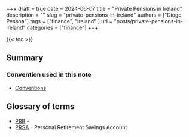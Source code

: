 +++
draft = true
date = 2024-06-07
title = "Private Pensions in Ireland"
description = ""
slug = "private-pensions-in-ireland"
authors = ["Diogo Pessoa"]
tags = ["finance", "ireland" ]
url = "posts/private-pensions-in-ireland"
categories = ["finance"]
+++

{{< toc >}}

## Summary

### Convention used in this note

- [Conventions](https://diogo-pessoa.github.io/posts/conventions)

## Glossary of terms

* [PRB](https://nationalpensionhelpline.ie/pension-ireland/personal-retirement-bonds-prb-in-ireland/) -
* [PRSA](https://pensionsauthority.ie/prsa_providers/prsas/) - Personal Retirement
  Savings Account
